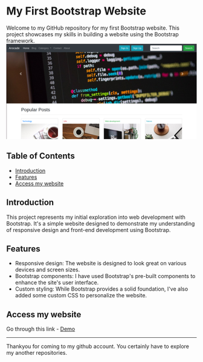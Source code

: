 # My First Bootstrap Website

Welcome to my GitHub repository for my first Bootstrap website. This project showcases my skills in building a website using the Bootstrap framework.
![bootstrap-website-screenshot](screenshot.png)

## Table of Contents

- [Introduction](#introduction)
- [Features](#features)
- [Access my website](#AccessMyWebsite)

## Introduction

This project represents my initial exploration into web development with Bootstrap. It's a simple website designed to demonstrate my understanding of responsive design and front-end development using Bootstrap.

## Features

- Responsive design: The website is designed to look great on various devices and screen sizes.
- Bootstrap components: I have used Bootstrap's pre-built components to enhance the site's user interface.
- Custom styling: While Bootstrap provides a solid foundation, I've also added some custom CSS to personalize the website.

## Access my website
Go through this link - [Demo](https://anand-jaiswal-in.github.io/bootstrap-website/)

---
Thankyou for coming to my github account. You certainly have to explore my another repositories.
